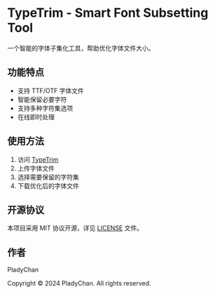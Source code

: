 # TypeTrim - Smart Font Subsetting Tool

一个智能的字体子集化工具，帮助优化字体文件大小。

## 功能特点

- 支持 TTF/OTF 字体文件
- 智能保留必要字符
- 支持多种字符集选项
- 在线即时处理

## 使用方法

1. 访问 [TypeTrim](https://font-subsetter-web.vercel.app)
2. 上传字体文件
3. 选择需要保留的字符集
4. 下载优化后的字体文件

## 开源协议

本项目采用 MIT 协议开源，详见 [LICENSE](LICENSE) 文件。

## 作者

PladyChan

Copyright © 2024 PladyChan. All rights reserved. 